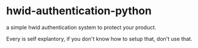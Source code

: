 # hwid-authentication-python
a simple hwid authentication system to protect your product.

Every is self explantory, if you don't know how to setup that, don't use that.
